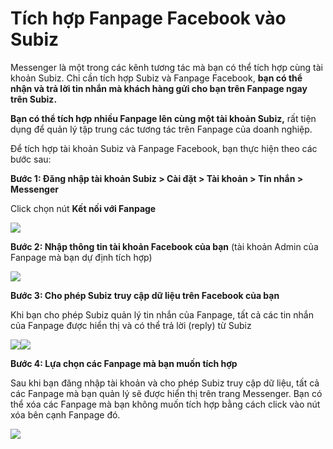 # Tích hợp Fanpage Facebook vào Subiz

Messenger là một trong các kênh tương tác mà bạn có thể tích hợp cùng tài khoản Subiz. Chỉ cần tích hợp Subiz và Fanpage Facebook, **bạn có thể nhận và trả lời tin nhắn mà khách hàng gửi cho bạn trên Fanpage ngay trên Subiz.**

**Bạn có thể tích hợp nhiều Fanpage lên cùng một tài khoản Subiz,** rất tiện dụng để quản lý tập trung các tương tác trên Fanpage của doanh nghiệp.

Để tích hợp tài khoản Subiz và Fanpage Facebook, bạn thực hiện theo các bước sau:

**Bước 1: Đăng nhập tài khoản Subiz &gt; Cài đặt &gt; Tài khoản &gt; Tin nhắn &gt; Messenger**

Click chọn nút **Kết nối với Fanpage**

![](https://docv4.subiz.com/wp-content/uploads/2018/03/messenger-page.png)

**Bước 2: Nhập thông tin tài khoản Facebook của bạn** \(tài khoản Admin của Fanpage mà bạn dự định tích hợp\)

![](https://docv4.subiz.com/wp-content/uploads/2018/03/login-facebook.png)

**Bước 3: Cho phép Subiz truy cập dữ liệu trên Facebook của bạn**

Khi bạn cho phép Subiz quản lý tin nhắn của Fanpage, tất cả các tin nhắn của Fanpage được hiển thị và có thể trả lời \(reply\) từ Subiz

![](https://docv4.subiz.com/wp-content/uploads/2018/03/permission.png)![](https://docv4.subiz.com/wp-content/uploads/2018/03/permission-2.png)

**Bước 4: Lựa chọn các Fanpage mà bạn muốn tích hợp**

Sau khi bạn đăng nhập tài khoản và cho phép Subiz truy cập dữ liệu, tất cả các Fanpage mà bạn quản lý sẽ được hiển thị trên trang Messenger. Bạn có thể xóa các Fanpage mà bạn không muốn tích hợp bằng cách click vào nút xóa bên cạnh Fanpage đó.

![](https://docv4.subiz.com/wp-content/uploads/2018/03/fanpage-list.png)

​

